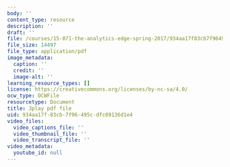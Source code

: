 ```yaml
---
body: ''
content_type: resource
description: ''
draft: ''
file: /courses/15-071-the-analytics-edge-spring-2017/934aa17f83cb7f96495cdfc09136d1e4_D-9R7zfUTWw.pdf
file_size: 14497
file_type: application/pdf
image_metadata:
  caption: ''
  credit: ''
  image-alt: ''
learning_resource_types: []
license: https://creativecommons.org/licenses/by-nc-sa/4.0/
ocw_type: OCWFile
resourcetype: Document
title: 3play pdf file
uid: 934aa17f-83cb-7f96-495c-dfc09136d1e4
video_files:
  video_captions_file: ''
  video_thumbnail_file: ''
  video_transcript_file: ''
video_metadata:
  youtube_id: null
---
```

